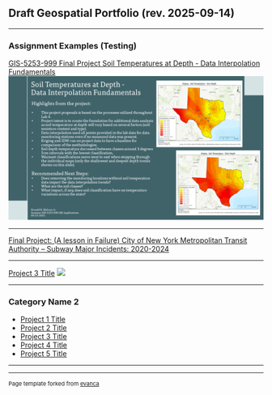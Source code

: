## Draft Geospatial Portfolio (rev. 2025-09-14)

---

### Assignment Examples (Testing) 

[GIS-5253-999 Final Project Soil Temperatures at Depth -
Data Interpolation Fundamentals](/soil_temp.md)
<img src="images/MeloneD_Final_Presentation_Slide.png?raw=true"/>

---
[Final Project: (A lesson in Failure)
City of New York Metropolitan Transit Authority –
Subway Major Incidents: 2020-2024](/city_of_ny_mta)

---
[Project 3 Title](http://example.com/)
<img src="images/dummy_thumbnail.jpg?raw=true"/>

---

### Category Name 2

- [Project 1 Title](http://example.com/)
- [Project 2 Title](http://example.com/)
- [Project 3 Title](http://example.com/)
- [Project 4 Title](http://example.com/)
- [Project 5 Title](http://example.com/)

---




---
<p style="font-size:11px">Page template forked from <a href="https://github.com/evanca/quick-portfolio">evanca</a></p>
<!-- Remove above link if you don't want to attibute -->
